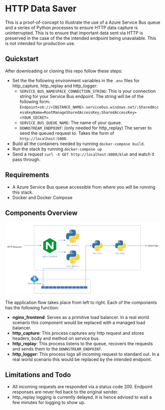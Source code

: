 # HTTP Data Saver

This is a proof-of-concept to illustrate the use of a Azure Service Bus queue and a series of Python processes to ensure HTTP data capture is uninterrupted. This is to ensure that important data sent via HTTP is preserved in the case of the the intended endpoint being unavailable. This is not intended for production use.


## Quickstart
After downloading or cloning this repo follow these steps:
- Set the the following environment variables in the `.env` files for http_capture, http_replay and http_logger:
    * `SERVICE_BUS_NAMESPACE_CONNECTION_STRING`: This is your connection string for your Service Bus endpoint. The string will be of the following form: `Endpoint=sb://<INSTANCE_NAME>.servicebus.windows.net/;SharedAccessKeyName=RootManageSharedAccessKey;SharedAccessKey=<YOUR_SECRET>`
    * `SERVICE_BUS_QUEUE_NAME`: The name of your queue. 
    * `DOWNSTREAM_ENDPOINT`: (only needed for http_replay) The server to send the queued request to. Takes the form of `http://localhost:5000`.
- Build all the containers needed by running `docker-compose build`.
- Run the stack by running `docker-compose up`
- Send a request `curl -X GET http://localhost:8080/blah` and watch it pass through.


## Requirements
- A Azure Service Bus queue accessible from where you will be running this stack.
- Docker and Docker Compose


## Components Overview

![Diagram](./misc/diagram.png)

The application flow takes place from left to right. Each of the components has the following function:
- **nginx_frontend**: Serves as a primitive load balancer. In a real world scenario this component would be replaced with a managed load balancer.
- **http_capture**: This process captures any http request and stores headers, body and method on service bus.
- **http_replay**: This process listens to the queue, recovers the requests and sends them to the `DOWNSTREAM_ENDPOINT`.
- **http_logger**: This process logs all incoming request to standard out. In a real world scenario this would be replaced by the intended endpoint.


## Limitations and Todo

- All incoming requests are responded via a status code 200. Endpoint responses are never fed back to the original sender.
- http_replay logging is currently delayed. It is hence advised to wait a few minutes for logging to show up.